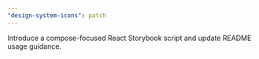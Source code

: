 ```yaml
---
"design-system-icons": patch
---
```

Introduce a compose-focused React Storybook script and update README usage guidance.
